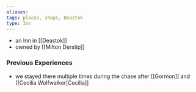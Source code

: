 ```yaml
---
aliases: 
tags: places, shops, Deastok
type: Inn
---
```


- an Inn in [[Deastok]]
- owned by [[Milton Derstip]]

### Previous Experiences
-  we stayed there multiple times during the chase after [[Gormon]] and [[Cecilia Wolfwalker|Cecilia]]